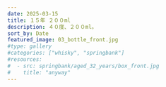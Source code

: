 ```yaml
---
date: 2025-03-15
title: １５年 ２００ml
description: ４０度、２００ml。
sort_by: Date
featured_image: 03_bottle_front.jpg
#type: gallery
#categories: ["whisky", "springbank"]
#resources:
#  - src: springbank/aged_32_years/box_front.jpg
#    title: "anyway"
---
```

